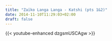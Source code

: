 ```yaml
---
title: "Zaïko Langa Langa - Katshi (pts 1&2)"
date: 2014-11-10T11:29:03+02:00
draft: false
---
```


{{< youtube-enhanced dzgsmUSCAgw >}}
